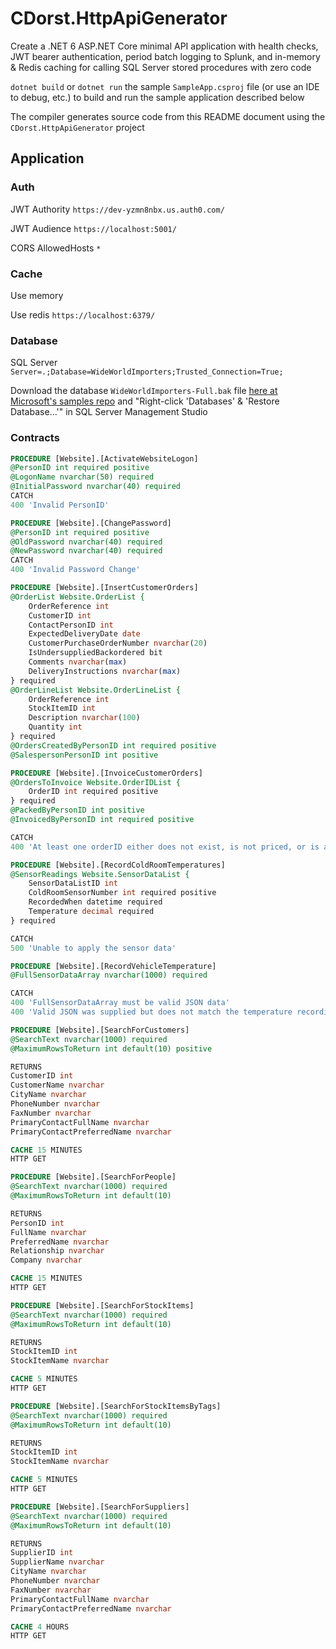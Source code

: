 ﻿# CDorst.HttpApiGenerator

Create a .NET 6 ASP.NET Core minimal API application with health checks, JWT bearer authentication, period batch logging to Splunk, and in-memory & Redis caching for calling SQL Server stored procedures with zero code

`dotnet build` or `dotnet run` the sample `SampleApp.csproj` file (or use an IDE to debug, etc.) to build and run the sample application described below

The compiler generates source code from this README document using the `CDorst.HttpApiGenerator` project

## Application

### Auth

JWT Authority `https://dev-yzmn8nbx.us.auth0.com/`

JWT Audience `https://localhost:5001/`

CORS AllowedHosts `*`

### Cache

Use memory

Use redis `https://localhost:6379/`

### Database

SQL Server `Server=.;Database=WideWorldImporters;Trusted_Connection=True;`

Download the database `WideWorldImporters-Full.bak` file [here at Microsoft's samples repo](http://go.microsoft.com/fwlink/?LinkID=800630) and "Right-click 'Databases' & 'Restore Database...'" in SQL Server Management Studio

### Contracts

```sql
PROCEDURE [Website].[ActivateWebsiteLogon]
@PersonID int required positive
@LogonName nvarchar(50) required
@InitialPassword nvarchar(40) required
CATCH
400 'Invalid PersonID'
```

```sql
PROCEDURE [Website].[ChangePassword]
@PersonID int required positive
@OldPassword nvarchar(40) required
@NewPassword nvarchar(40) required
CATCH
400 'Invalid Password Change'
```

```sql
PROCEDURE [Website].[InsertCustomerOrders]
@OrderList Website.OrderList {
    OrderReference int
    CustomerID int
    ContactPersonID int
    ExpectedDeliveryDate date
    CustomerPurchaseOrderNumber nvarchar(20)
    IsUndersuppliedBackordered bit
    Comments nvarchar(max)
    DeliveryInstructions nvarchar(max)
} required
@OrderLineList Website.OrderLineList {
    OrderReference int
    StockItemID int
    Description nvarchar(100)
    Quantity int
} required
@OrdersCreatedByPersonID int required positive
@SalespersonPersonID int positive
```

```sql
PROCEDURE [Website].[InvoiceCustomerOrders]
@OrdersToInvoice Website.OrderIDList {
    OrderID int required positive
} required
@PackedByPersonID int positive
@InvoicedByPersonID int required positive

CATCH
400 'At least one orderID either does not exist, is not priced, or is already invoiced'
```

```sql
PROCEDURE [Website].[RecordColdRoomTemperatures]
@SensorReadings Website.SensorDataList {
    SensorDataListID int
    ColdRoomSensorNumber int required positive
    RecordedWhen datetime required
    Temperature decimal required
} required

CATCH
500 'Unable to apply the sensor data'
```

```sql
PROCEDURE [Website].[RecordVehicleTemperature]
@FullSensorDataArray nvarchar(1000) required

CATCH
400 'FullSensorDataArray must be valid JSON data'
400 'Valid JSON was supplied but does not match the temperature recordings array structure'
```

```sql
PROCEDURE [Website].[SearchForCustomers]
@SearchText nvarchar(1000) required
@MaximumRowsToReturn int default(10) positive

RETURNS
CustomerID int
CustomerName nvarchar
CityName nvarchar
PhoneNumber nvarchar
FaxNumber nvarchar
PrimaryContactFullName nvarchar
PrimaryContactPreferredName nvarchar

CACHE 15 MINUTES
HTTP GET
```

```sql
PROCEDURE [Website].[SearchForPeople]
@SearchText nvarchar(1000) required
@MaximumRowsToReturn int default(10)

RETURNS
PersonID int
FullName nvarchar
PreferredName nvarchar
Relationship nvarchar
Company nvarchar

CACHE 15 MINUTES
HTTP GET
```

```sql
PROCEDURE [Website].[SearchForStockItems]
@SearchText nvarchar(1000) required
@MaximumRowsToReturn int default(10)

RETURNS
StockItemID int
StockItemName nvarchar

CACHE 5 MINUTES
HTTP GET
```

```sql
PROCEDURE [Website].[SearchForStockItemsByTags]
@SearchText nvarchar(1000) required
@MaximumRowsToReturn int default(10)

RETURNS
StockItemID int
StockItemName nvarchar

CACHE 5 MINUTES
HTTP GET
```

```sql
PROCEDURE [Website].[SearchForSuppliers]
@SearchText nvarchar(1000) required
@MaximumRowsToReturn int default(10)

RETURNS
SupplierID int
SupplierName nvarchar
CityName nvarchar
PhoneNumber nvarchar
FaxNumber nvarchar
PrimaryContactFullName nvarchar
PrimaryContactPreferredName nvarchar

CACHE 4 HOURS
HTTP GET
```
